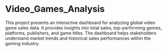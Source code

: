 # Video_Games_Analysis
This project presents an interactive dashboard for analyzing global video game sales data. It provides insights into total sales, top-performing genres, platforms, publishers, and game titles. The dashboard helps stakeholders understand market trends and historical sales performances within the gaming industry.
